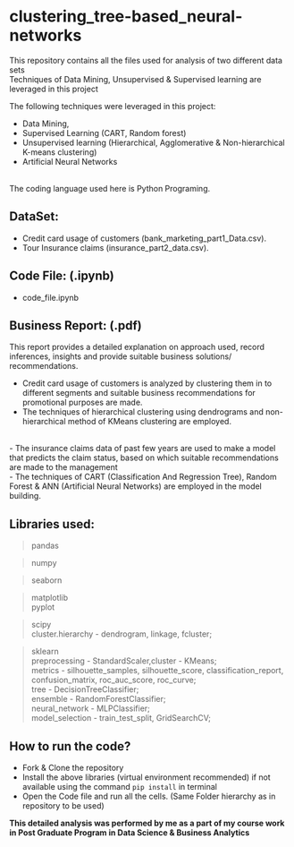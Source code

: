 # clustering_tree-based_neural-networks
This repository contains all the files used for analysis of two different data sets<br>
Techniques of Data Mining, Unsupervised &amp; Supervised learning are leveraged in this project

The following techniques were leveraged in this project:
- Data Mining,
- Supervised Learning (CART, Random forest)
- Unsupervised learning (Hierarchical, Agglomerative & Non-hierarchical K-means clustering)
- Artificial Neural Networks
<br>
The coding language used here is Python Programing.

## DataSet:
- Credit card usage of customers (bank_marketing_part1_Data.csv).
- Tour Insurance claims (insurance_part2_data.csv).

## Code File: (.ipynb)
- code_file.ipynb

## Business Report: (.pdf)
This report provides a detailed explanation on approach used, record inferences, insights and provide suitable business solutions/ recommendations.<br>

- Credit card usage of customers is analyzed by clustering them in to different segments and suitable business recommendations for promotional purposes are made. <br>
- The techniques of hierarchical clustering using dendrograms and non-hierarchical method of KMeans clustering are employed.<br>
<br>
- The insurance claims data of past few years are used to make a model that predicts the claim status, based on which suitable recommendations are made to the management<br>
- The techniques of CART (Classification And Regression Tree), Random Forest & ANN (Artificial Neural Networks) are employed in the model building.  

## Libraries used:
> pandas<br>

> numpy<br>

> seaborn<br>

> matplotlib<br>pyplot

> scipy<br>cluster.hierarchy - dendrogram, linkage, fcluster; 

> sklearn<br>preprocessing - StandardScaler,cluster - KMeans;<br> metrics - silhouette_samples, silhouette_score, classification_report, confusion_matrix, roc_auc_score, roc_curve;<br> tree - DecisionTreeClassifier; <br>ensemble - RandomForestClassifier; <br>neural_network - MLPClassifier;<br> model_selection - train_test_split, GridSearchCV;<br> 

## How to run the code?
- Fork & Clone the repository
- Install the above libraries (virtual environment recommended) if not available using the command `pip install` in terminal
- Open the Code file and run all the cells. (Same Folder hierarchy as in repository to be used)



**This detailed analysis was performed by me as a part of my course work in Post Graduate Program in Data Science & Business Analytics**
 



